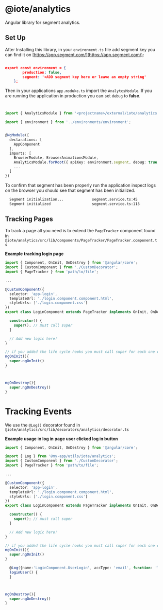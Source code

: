 # @iote/analytics

Angular library for segment analytics.

## Set Up

After Installing this library, in your `environment.ts` file add segment key you can find it on [https://app.segment.com/](https://app.segment.com/):

```json

export const environment = {
        production: false,
        segment: '<ADD segment key here or leave an empty string'
    };

```

Then in your applications `app.moduke.ts` import the `AnalytcsModule`. If you are running the application in production you can set `debug` to **false**.

```typescript


import { AnalyticsModule } from '<projectname>/external/iote/analytics';

import { environment } from '../environments/environment';


@NgModule({
  declarations: [
    AppComponent
  ],
  imports: [
    BrowserModule, BrowserAnimationsModule,
    AnalyticsModule.forRoot({ apiKey: environment.segment, debug: true, loadOnInitialization: true }),
    ...
  ]
})

```

To confirm that segment has been properly run the application inspect logs on the browser you should see that segment has been initialized.

```markdown
  Segment initialization...             segment.service.ts:45
  Segment initialized                   segment.service.ts:115
```

## Tracking Pages

To track a page all you need is to extend the `PageTracker` component found in `@iote/analytics/src/lib/components/PageTracker/PageTracker.component.ts`

**Example tracking login page**

```typescript
import { Component, OnInit, OnDestroy } from '@angular/core';
import { CustomComponent } from './CustomDecorator';
import { PageTracker } from 'path/to/file';

...

@CustomComponent({
  selector: 'app-login',
  templateUrl: './login.component.component.html',
  styleUrls: ['./login.component.css']
})
export class LoginComponent extends PageTracker implements OnInit, OnDestroy   {

  constructor() {
    super(); // must call super
  }

  // Add new logic here!
}

// if you added the life cycle hooks you must call super for each one of them as shown below
ngOnInit(){
  super.ngOnInit()
}



ngOnDestroy(){
  super.ngOnDestroy()
}
```

# Tracking Events

We use the `@Log()` decorator found in `@iote/analytics/src/lib/decorators/analytics/decorator.ts`

**Example usage in log in page user clicked log in button**

```typescript
import { Component, OnInit, OnDestroy } from '@angular/core';

import { Log } from '@my-app/utils/iote/analytics';
import { CustomComponent } from './CustomDecorator';
import { PageTracker } from 'path/to/file';

...

@CustomComponent({
  selector: 'app-login',
  templateUrl: './login.component.component.html',
  styleUrls: ['./login.component.css']
})
export class LoginComponent extends PageTracker implements OnInit, OnDestroy   {

  constructor() {
    super(); // must call super
  }

  // Add new logic here!
}

// if you added the life cycle hooks you must call super for each one of them as shown below
ngOnInit(){
  super.ngOnInit()
}

  @Log({name:'LoginComponent.UserLogin', accType: 'email', function: 'loginUser', componentName: 'Login'})
  loginUser() {
  }



ngOnDestroy(){
  super.ngOnDestroy()
}
```
